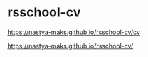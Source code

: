 # rsschool-cv
https://nastya-maks.github.io/rsschool-cv/cv

https://nastya-maks.github.io/rsschool-cv/
